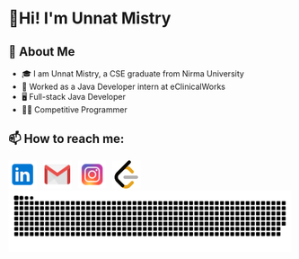 # 👋Hi! I'm Unnat Mistry
## 📖 About Me
- 🎓 I am Unnat Mistry, a CSE graduate from Nirma University
- 🏢 Worked as a Java Developer intern at eClinicalWorks
- 🖥 Full-stack Java Developer
- 👨‍💻 Competitive Programmer

## 📫 How to reach me:

[<img src="assets/linkedin.png" height="50px"/>](https://www.linkedin.com/in/unnatmistry/)
&nbsp; <a href="mailto:unnatmistry@icloud.com"><img src="assets/gmail.png"  height="50px"/></a>
&nbsp; [<img src="assets/instagram.png"  height="50px"/>](https://www.instagram.com/unnat_mistry/)
&nbsp; [<img src="assets/leetcode.png"  height="50px"/>](https://leetcode.com/Unnat_Mistry/)
<picture>
  <source media="(prefers-color-scheme: dark)" srcset="https://raw.githubusercontent.com/platane/platane/output/github-contribution-grid-snake-dark.svg">
  <source media="(prefers-color-scheme: light)" srcset="https://raw.githubusercontent.com/platane/platane/output/github-contribution-grid-snake.svg">
  <img alt="github contribution grid snake animation" src="https://raw.githubusercontent.com/platane/platane/output/github-contribution-grid-snake.svg">
</picture>
